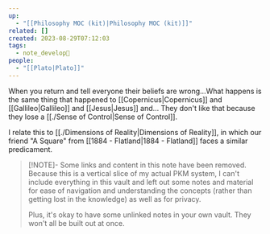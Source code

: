```yaml
---
up:
  - "[[Philosophy MOC (kit)|Philosophy MOC (kit)]]"
related: []
created: 2023-08-29T07:12:03
tags:
  - note_develop🍃
people:
  - "[[Plato|Plato]]"
---
```

When you return and tell everyone their beliefs are wrong…What happens is the same thing that happened to [[Copernicus|Copernicus]] and [[Gallileo|Gallileo]] and [[Jesus|Jesus]] and… They don't like that because they lose a [[./Sense of Control|Sense of Control]].

I relate this to [[./Dimensions of Reality|Dimensions of Reality]], in which our friend "A Square" from [[1884 - Flatland|1884 - Flatland]] faces a similar predicament. 

> [!NOTE]- Some links and content in this note have been removed.
> Because this is a vertical slice of my actual PKM system, I can't include everything in this vault and left out some notes and material for ease of navigation and understanding the concepts (rather than getting lost in the knowledge) as well as for privacy. 
>  
> Plus, it's okay to have some unlinked notes in your own vault. They won't all be built out at once.
